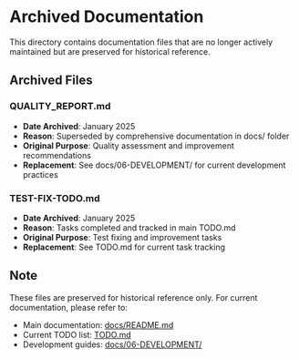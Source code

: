 # Archived Documentation

This directory contains documentation files that are no longer actively maintained but are preserved for historical reference.

## Archived Files

### QUALITY_REPORT.md
- **Date Archived**: January 2025
- **Reason**: Superseded by comprehensive documentation in docs/ folder
- **Original Purpose**: Quality assessment and improvement recommendations
- **Replacement**: See docs/06-DEVELOPMENT/ for current development practices

### TEST-FIX-TODO.md
- **Date Archived**: January 2025
- **Reason**: Tasks completed and tracked in main TODO.md
- **Original Purpose**: Test fixing and improvement tasks
- **Replacement**: See TODO.md for current task tracking

## Note

These files are preserved for historical reference only. For current documentation, please refer to:
- Main documentation: [docs/README.md](../README.md)
- Current TODO list: [TODO.md](../../TODO.md)
- Development guides: [docs/06-DEVELOPMENT/](../06-DEVELOPMENT/)